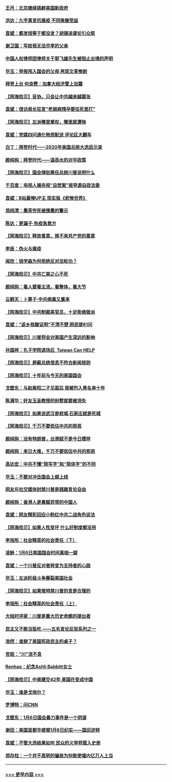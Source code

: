 #### [王丹：北京继续挑衅美国新政府](../pages/nsc993/n12722456.md?t=02011051) 
#### [洪达：九字真言抗瘟疫 不同族裔受益](../pages/nsc993/n12722448.md?t=02011051) 
#### [袁斌：都发钱等于都没发？胡锡进谬论引众怒](../pages/nsc993/n12722393.md?t=02011051) 
#### [谢卫国：写给我无法尽孝的父亲](../pages/nsc993/n12720325.md?t=02011051) 
#### [中国人权律师团律师关于郭飞雄先生被阻止出境的声明](../pages/nsc993/n12720203.md?t=02011051) 
#### [华玉：举报闯入国会的父母 再现文革惨剧](../pages/nsc993/n12719070.md?t=02011051) 
#### [拜登上台 何良懋：加拿大经济雪上加霜](../pages/nsc993/n12718943.md?t=02011051) 
#### [【网海拾贝】妥协，只会让中共越来越嚣张](../pages/nsc993/n12717392.md?t=02011051) 
#### [袁斌：信访局长狂言“老弱病残孕要往死里打”](../pages/nsc993/n12717343.md?t=02011051) 
#### [【网海拾贝】左派哪里掌权，哪里就遭殃](../pages/nsc993/n12715009.md?t=02011051) 
#### [袁斌：党媒四问通化物资配送 评论区大翻车](../pages/nsc993/n12714950.md?t=02011051) 
#### [白丁：拜登时代——2020年美国总统大选启示录](../pages/nsc993/n12714920.md?t=02011051) 
#### [颜纯钩：拜登时代——温吞水的对华政策](../pages/nsc993/n12713245.md?t=02011051) 
#### [【网海拾贝】国会弹劾离任总统川普说明什么](../pages/nsc993/n12712816.md?t=02011051) 
#### [千百度：电视人揭央视“自焚案”报导源自政法委](../pages/nsc993/n12709760.md?t=02011051) 
#### [袁斌：B站最惨UP主 现实版《悲惨世界》](../pages/nsc993/n12709686.md?t=02011051) 
#### [郑纯清：墨茶穷死被搽墨的警示](../pages/nsc993/n12709262.md?t=02011051) 
#### [陈达：更漏子·免疫急救方](../pages/nsc993/n12709244.md?t=02011051) 
#### [【网海拾贝】释放善意，换不来共产党的善意](../pages/nsc993/n12708361.md?t=02011051) 
#### [李辰：伪火与瘟疫](../pages/nsc993/n12707981.md?t=02011051) 
#### [闻欣：钱学森为何拒绝反对法轮功？](../pages/nsc993/n12707407.md?t=02011051) 
#### [【网海拾贝】中共亡美之心不死](../pages/nsc993/n12707621.md?t=02011051) 
#### [颜纯钩：看人要看主流，看整体，看大节](../pages/nsc993/n12707536.md?t=02011051) 
#### [云鹤天：卜算子‧中共病毒又重来](../pages/nsc993/n12707408.md?t=02011051) 
#### [【网海拾贝】中共制裁美官员，十足街痞做派](../pages/nsc993/n12705115.md?t=02011051) 
#### [袁斌：“返乡核酸证明”不清不楚 网民提81问](../pages/nsc993/n12704982.md?t=02011051) 
#### [【网海拾贝】川普将会对美国产生深远的影响](../pages/nsc993/n12703045.md?t=02011051) 
#### [孙国祥：孔子学院退场后  Taiwan Can HELP](../pages/nsc993/n12702430.md?t=02011051) 
#### [【网海拾贝】屏蔽总统信息不符合新闻规则](../pages/nsc993/n12699998.md?t=02011051) 
#### [【网海拾贝】十年前与今天的美国国会](../pages/nsc993/n12696993.md?t=02011051) 
#### [戈壁东：与赵紫阳二子见面后 我被列入黑名单十年](../pages/nsc993/n12696215.md?t=02011051) 
#### [陈满华：好友玉圣教授的别墅就要被消失](../pages/nsc993/n12695411.md?t=02011051) 
#### [【网海拾贝】如果说武汉是悲城 石家庄就是死城](../pages/nsc993/n12694589.md?t=02011051) 
#### [【网海拾贝】千万不要低估中共的邪恶](../pages/nsc993/n12692771.md?t=02011051) 
#### [颜纯钩：没有特朗普，台港就不是今日模样](../pages/nsc993/n12692678.md?t=02011051) 
#### [颜纯钩：来日大难，千万不要低估中共的邪恶](../pages/nsc993/n12692080.md?t=02011051) 
#### [高达宏：中共不懂“简写字”和“简体字”的不同](../pages/nsc993/n12692068.md?t=02011051) 
#### [华玉：不要对冲击国会上纲上线](../pages/nsc993/n12689948.md?t=02011051) 
#### [网友斥社交媒体封禁川普是践踏言论自由](../pages/nsc993/n12687482.md?t=02011051) 
#### [颜纯钩：香港人是禀赋异常的中国人](../pages/nsc993/n12685142.md?t=02011051) 
#### [袁斌：网友精彩回应小粉红中共二战角色说法](../pages/nsc993/n12684994.md?t=02011051) 
#### [【网海拾贝】如果人性变坏 什么好制度都没用](../pages/nsc993/n12683000.md?t=02011051) 
#### [李旭彤：社会精英的社会责任（下）](../pages/nsc993/n12680604.md?t=02011051) 
#### [凌稣：1月6日美国国会时间真相一窥](../pages/nsc993/n12682780.md?t=02011051) 
#### [袁斌：一个川普反对者转变为支持者的心路](../pages/nsc993/n12682700.md?t=02011051) 
#### [华玉：左派阶级斗争撕裂美国社会](../pages/nsc993/n12681226.md?t=02011051) 
#### [【网海拾贝】如果推特禁川普的言是合理的](../pages/nsc993/n12681232.md?t=02011051) 
#### [李旭彤：社会精英的社会责任（上）](../pages/nsc993/n12680501.md?t=02011051) 
#### [大陆时评家：川普是重大历史命题的提出者](../pages/nsc993/n12679904.md?t=02011051) 
#### [民主又不能当饭吃 ——五毛言论反驳系列之一](../pages/nsc993/n12679877.md?t=02011051) 
#### [浩然：谁掀了美国宪政民主的桌子？](../pages/nsc993/n12679850.md?t=02011051) 
#### [苦胆：“川”流不息](../pages/nsc993/n12678388.md?t=02011051) 
#### [Renhao：纪念Ashli Babbitt女士](../pages/nsc993/n12678359.md?t=02011051) 
#### [【网海拾贝】中美建交42年 美国在变成中国](../pages/nsc993/n12678324.md?t=02011051) 
#### [华玉：谁是戈培尔？](../pages/nsc993/n12677515.md?t=02011051) 
#### [罗博特：问CNN](../pages/nsc993/n12677172.md?t=02011051) 
#### [戈壁东：1月6日国会暴力事件是一个阴谋](../pages/nsc993/n12674639.md?t=02011051) 
#### [谢田：美国首都华盛顿1月6日纪实——国运逆转](../pages/nsc993/n12673190.md?t=02011051) 
#### [袁斌：不管大选结果如何 民众的义举将载入史册](../pages/nsc993/n12672787.md?t=02011051) 
#### [郑存柱：一个并不高明的骗局为何能使墙内亿万人上当](../pages/nsc993/n12671449.md?t=02011051) 

----
#### [ >>> 更早内容 <<< ](../indexes/nsc993-earlier.md)
